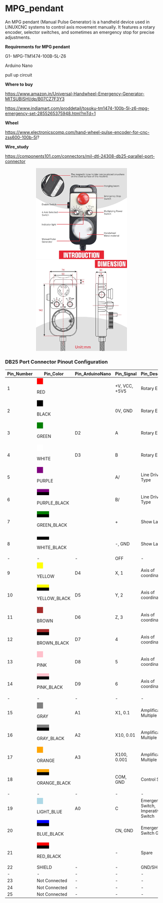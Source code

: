 # MPG_pendant
An MPG pendant (Manual Pulse Generator) is a handheld device used in LINUXCNC systems to control axis movement manually. It features a rotary encoder, selector switches, and sometimes an emergency stop for precise adjustments.





**Requirements for MPG pendant**

G1- MPG-TM1474-100B-5L-Z6

Arduino Nano

pull up circuit




**Where to buy**

https://www.amazon.in/Universal-Handwheel-Emergency-Generator-MITSUBISHI/dp/B07CZ7F3Y3

https://www.indiamart.com/proddetail/tosoku-tm1474-100b-5l-z6-mpg-emergency-set-2855265375948.html?mTd=1


**Wheel**

https://www.electronicscomp.com/hand-wheel-pulse-encoder-for-cnc-zss600-100b-5l?





**Wire_study**

https://components101.com/connectors/mil-dtl-24308-db25-parallel-port-connector






<p align="center">
  <img src="Doc/Front_view.jpg" width="300" height="300">
  <img src="Doc/Dimension.jpg" width="300" height="300">
</p>







### DB25 Port Connector Pinout Configuration


| Pin_Number | Pin_Color | Pin_ArduinoNano  | Pin_Signal  | Pin_Description |
| --- |  --- | --- |  --- | --- |
| 1 | <img src="mpg_colors_wire/__red.png" width="20" height="20"> <p>RED</p> |   | +V, VCC, +5V5  | Rotary Encoder |
| 2 | <img src="mpg_colors_wire/__black.png" width="20" height="20"> <p>BLACK</p>  |   | 0V, GND  | Rotary Encoder |
| 3 | <img src="mpg_colors_wire/__green.png" width="20" height="20"> <p>GREEN</p>  |D2| A  | Rotary Encoder |
| 4 | <img src="mpg_colors_wire/__white.png" width="20" height="20"> <p>WHITE</p>  |D3| B  | Rotary Encoder |
| 5 | <img src="mpg_colors_wire/__purple.png" width="20" height="20"> <p>PURPLE</p>  |   | A/  | Line Driver Type |
| 6 | <img src="mpg_colors_wire/__purple_black.png" width="40" height="20"> <p>PURPLE_BLACK</p>  |   | B/  | Line Driver Type |
| 7 | <img src="mpg_colors_wire/__green_black.png" width="40" height="20"> <p>GREEN_BLACK</p>  |   | +  | Show Lamp |
| 8 | <img src="mpg_colors_wire/__white_black.png" width="40" height="20"> <p>WHITE_BLACK</p>  |   | -, GND  | Show Lamp |
|-|-|-| OFF  | - |
| 9 | <img src="mpg_colors_wire/__yellow.png" width="20" height="20"> <p>YELLOW</p>  | D4| X, 1  | Axis of coordinates |
| 10 | <img src="mpg_colors_wire/__yellow_black.png" width="40" height="20"> <p>YELLOW_BLACK</p>  |D5| Y, 2  | Axis of coordinates |
| 11 | <img src="mpg_colors_wire/__brown.png" width="20" height="20"> <p>BROWN</p>  |D6| Z, 3  | Axis of coordinates |
| 12 | <img src="mpg_colors_wire/__brown_black.png" width="40" height="20"> <p>BROWN_BLACK</p>  |D7| 4  | Axis of coordinates |
| 13 | <img src="mpg_colors_wire/__pink.png" width="20" height="20"> <p>PINK</p>  |D8| 5  | Axis of coordinates |
| 14 | <img src="mpg_colors_wire/__pink_black.png" width="40" height="20"> <p>PINK_BLACK</p> |D9| 6  | Axis of coordinates |
|-|-|-| -  |-|
| 15 | <img src="mpg_colors_wire/__gray.png" width="20" height="20"> <p>GRAY</p>  |A1| X1, 0.1  | Amplificatory Multiple |
| 16 | <img src="mpg_colors_wire/__gray_black.png" width="40" height="20"> <p>GRAY_BLACK</p>  |A2| X10, 0.01  | Amplificatory Multiple |
| 17 | <img src="mpg_colors_wire/__orange.png" width="20" height="20"> <p>ORANGE</p>  |A3| X100, 0.001  | Amplificatory Multiple |
| 18 | <img src="mpg_colors_wire/__orange_black.png" width="40" height="20"> <p>ORANGE_BLACK</p> |   | COM, GND  | Control Switch |
|-|-|-| -  |-|
| 19 | <img src="mpg_colors_wire/__lightblue.png" width="20" height="20"> <p>LIGHT_BLUE</p>   |A0| C  | Emergency Switch, Imperative Switch |
| 20 | <img src="mpg_colors_wire/__blue_black.png" width="40" height="20"> <p>BLUE_BLACK</p>   |   | CN, GND  | Emergency Switch GND |
| 21 | <img src="mpg_colors_wire/__red_black.png" width="40" height="20"> <p>RED_BLACK</p>   |   | -  | Spare |
| 22 | SHIELD   |-| -| GND/SHIELD |
|-|-|-| -  |-|
| 23 | Not Connected   |-| -| - |
| 24 | Not Connected   |-| -| - |
| 25 | Not Connected   |-| -| - |

	


